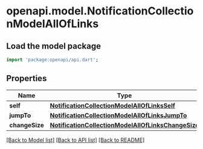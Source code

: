 # openapi.model.NotificationCollectionModelAllOfLinks

## Load the model package
```dart
import 'package:openapi/api.dart';
```

## Properties
Name | Type | Description | Notes
------------ | ------------- | ------------- | -------------
**self** | [**NotificationCollectionModelAllOfLinksSelf**](NotificationCollectionModelAllOfLinksSelf.md) |  | 
**jumpTo** | [**NotificationCollectionModelAllOfLinksJumpTo**](NotificationCollectionModelAllOfLinksJumpTo.md) |  | [optional] 
**changeSize** | [**NotificationCollectionModelAllOfLinksChangeSize**](NotificationCollectionModelAllOfLinksChangeSize.md) |  | [optional] 

[[Back to Model list]](../README.md#documentation-for-models) [[Back to API list]](../README.md#documentation-for-api-endpoints) [[Back to README]](../README.md)


